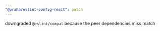 ```yaml
---
"@praha/eslint-config-react": patch
---
```


downgraded `@eslint/compat` because the peer dependencies miss match
